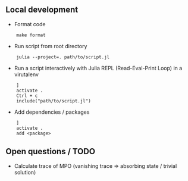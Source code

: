 ## Local development
- Format code
```
    make format
```
- Run script from root directory
```
    julia --project=. path/to/script.jl
```
- Run a script interactively with Julia REPL (Read-Eval-Print Loop) in a virutalenv
```
    ]
    activate .
    Ctrl + c
    include("path/to/script.jl")
```

- Add dependencies / packages
```
    ]
    activate .
    add <package>
```

## Open questions / TODO
- Calculate trace of MPO (vanishing trace => absorbing state / trivial solution)
